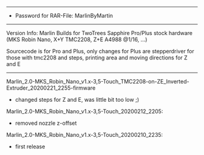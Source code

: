 -----------------------------------------
- Password for RAR-File: MarlinByMartin
-----------------------------------------

Version Info:
Marlin Builds for TwoTrees Sapphire Pro/Plus stock hardware (MKS Robin Nano, X+Y TMC2208, Z+E A4988 @1/16, ...)

Sourcecode is for Pro and Plus, only changes for Plus are stepperdriver for those with tmc2208 and steps, printing area and moving directions for Z and E

-----------------------------------------

Marlin_2.0-MKS_Robin_Nano_v1.x-3,5-Touch_TMC2208-on-ZE_Inverted-Extruder_20200221_2255-firmware
- changed steps for Z and E, was little bit too low ;)

Marlin_2.0-MKS_Robin_Nano_v1.x-3,5-Touch_20200212_2205:
- removed nozzle z-offset

Marlin_2.0-MKS_Robin_Nano_v1.x-3,5-Touch_20200210_2235:
- first release
